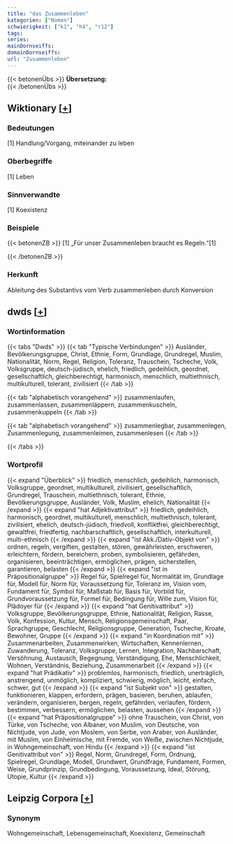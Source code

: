 ```yaml
---
title: "das Zusammenleben"
kategorien: ["Nomen"]
schwierigkeit: ["k1", "h4", "r12"]
tags:
series:
mainDornseiffs:
domainDornseiffs:
url: "Zusammenleben"
---
```


{{< betonenÜbs >}}
**Übersetzung:**  
{{< /betonenÜbs >}}

## Wiktionary [[+](https://de.wiktionary.org/wiki/Zusammenleben)]

### Bedeutungen
[1] Handlung/Vorgang, miteinander zu leben  

### Oberbegriffe
[1] Leben  

### Sinnverwandte
[1] Koexistenz  

### Beispiele
{{< betonenZB >}}
[1] „Für unser Zusammenleben braucht es Regeln.“[1]  

{{< /betonenZB >}}
### Herkunft
Ableitung des Substantivs vom Verb zusammenleben durch Konversion  



## dwds [[+](https://www.dwds.de/wb/Zusammenleben)]

### Wortinformation
{{< tabs "Dwds" >}}
{{< tab "Typische Verbindungen" >}}
Ausländer, Bevölkerungsgruppe, Christ, Ethnie, Form, Grundlage, Grundregel, Muslim, Nationalität, Norm, Regel, Religion, Toleranz, Trauschein, Tscheche, Volk, Volksgruppe, deutsch-jüdisch, ehelich, friedlich, gedeihlich, geordnet, gesellschaftlich, gleichberechtigt, harmonisch, menschlich, multiethnisch, multikulturell, tolerant, zivilisiert
{{< /tab >}}

{{< tab "alphabetisch vorangehend" >}}
zusammenlaufen, zusammenlassen, zusammenläppern, zusammenkuscheln, zusammenkuppeln
{{< /tab >}}

{{< tab "alphabetisch vorangehend" >}}
zusammenlegbar, zusammenlegen, Zusammenlegung, zusammenleimen, zusammenlesen
{{< /tab >}}

{{< /tabs >}}

### Wortprofil
{{< expand "Überblick" >}} friedlich, menschlich, gedeihlich, harmonisch, Volksgruppe, geordnet, multikulturell, zivilisiert, gesellschaftlich, Grundregel, Trauschein, multiethnisch, tolerant, Ethnie, Bevölkerungsgruppe, Ausländer, Volk, Muslim, ehelich, Nationalität {{< /expand >}}
{{< expand "hat Adjektivattribut" >}} friedlich, gedeihlich, harmonisch, geordnet, multikulturell, menschlich, multiethnisch, tolerant, zivilisiert, ehelich, deutsch-jüdisch, friedvoll, konfliktfrei, gleichberechtigt, gewaltfrei, friedfertig, nachbarschaftlich, gesellschaftlich, interkulturell, multi-ethnisch {{< /expand >}}
{{< expand "ist Akk./Dativ-Objekt von" >}} ordnen, regeln, vergiften, gestalten, stören, gewährleisten, erschweren, erleichtern, fördern, bereichern, proben, symbolisieren, gefährden, organisieren, beeinträchtigen, ermöglichen, prägen, sicherstellen, garantieren, belasten {{< /expand >}}
{{< expand "ist in Präpositionalgruppe" >}} Regel für, Spielregel für, Normalität im, Grundlage für, Modell für, Norm für, Voraussetzung für, Toleranz im, Vision vom, Fundament für, Symbol für, Maßstab für, Basis für, Vorbild für, Grundvoraussetzung für, Formel für, Bedingung für, Wille zum, Vision für, Plädoyer für {{< /expand >}}
{{< expand "hat Genitivattribut" >}} Volksgruppe, Bevölkerungsgruppe, Ethnie, Nationalität, Religion, Rasse, Volk, Konfession, Kultur, Mensch, Religionsgemeinschaft, Paar, Sprachgruppe, Geschlecht, Religionsgruppe, Generation, Tscheche, Kroate, Bewohner, Gruppe {{< /expand >}}
{{< expand "in Koordination mit" >}} Zusammenarbeiten, Zusammenwirken, Wirtschaften, Kennenlernen, Zuwanderung, Toleranz, Volksgruppe, Lernen, Integration, Nachbarschaft, Versöhnung, Austausch, Begegnung, Verständigung, Ehe, Menschlichkeit, Wohnen, Verständnis, Beziehung, Zusammenarbeit {{< /expand >}}
{{< expand "hat Prädikativ" >}} problemlos, harmonisch, friedlich, unerträglich, anstrengend, unmöglich, kompliziert, schwierig, möglich, leicht, einfach, schwer, gut {{< /expand >}}
{{< expand "ist Subjekt von" >}} gestalten, funktionieren, klappen, erfordern, prägen, basieren, beruhen, ablaufen, verändern, organisieren, bergen, regeln, gefährden, verlaufen, fördern, bestimmen, verbessern, ermöglichen, belasten, aussehen {{< /expand >}}
{{< expand "hat Präpositionalgruppe" >}} ohne Trauschein, von Christ, von Türke, von Tscheche, von Albaner, von Muslim, von Deutsche, von Nichtjude, von Jude, von Moslem, von Serbe, von Araber, von Ausländer, mit Muslim, von Einheimische, mit Fremde, von Weiße, zwischen Nichtjude, in Wohngemeinschaft, von Hindu {{< /expand >}}
{{< expand "ist Genitivattribut von" >}} Regel, Norm, Grundregel, Form, Ordnung, Spielregel, Grundlage, Modell, Grundwert, Grundfrage, Fundament, Formen, Weise, Grundprinzip, Grundbedingung, Voraussetzung, Ideal, Störung, Utopie, Kultur {{< /expand >}}

## Leipzig Corpora [[+](https://corpora.uni-leipzig.de/en/res?word=Zusammenleben&corpusId=deu_newscrawl-public_2018)]


### Synonym
Wohngemeinschaft, Lebensgemeinschaft, Koexistenz, Gemeinschaft

